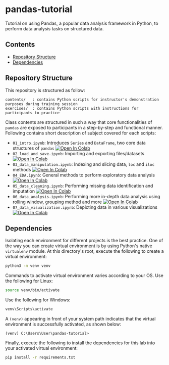 # pandas-tutorial
Tutorial on using Pandas, a popular data analysis framework in Python, to perform data analysis tasks on structured data.

## Contents

- [Repository Structure](#repository-structure)
- [Dependencies](#dependencies)

## Repository Structure

This repository is structured as follow:

```
contents/   : contains Python scripts for instructor's demonstration purposes during training session
exercises/  : contains Python scripts with instructions for participants to practice
```

Class contents are structured in such a way that core functionalities of `pandas` are exposed to participants in a step-by-step and functional manner. Following contains  short description of subject covered for each scripts:


- `01_intro.ipynb`: Introduces `Series` and `DataFrame`, two core data structures of `pandas` [![Open In Colab](https://colab.research.google.com/assets/colab-badge.svg)](https://colab.research.google.com/github/KianYang-Lee/pandas-tutorial/blob/main/contents/01_intro.ipynb)
- `02_load_and_save.ipynb`: Importing and exporting files/datasets [![Open In Colab](https://colab.research.google.com/assets/colab-badge.svg)](https://colab.research.google.com/github/KianYang-Lee/pandas-tutorial/blob/main/contents/02_load_and_save.ipynb)
- `03_data_manipulation.ipynb`: Indexing and slicing data, `loc` and `iloc` methods [![Open In Colab](https://colab.research.google.com/assets/colab-badge.svg)](https://colab.research.google.com/github/KianYang-Lee/pandas-tutorial/blob/main/contents/03_data_manipulation.ipynb)
- `04_EDA.ipynb`: General methods to perform exploratory data analysis [![Open In Colab](https://colab.research.google.com/assets/colab-badge.svg)](https://colab.research.google.com/github/KianYang-Lee/pandas-tutorial/blob/main/contents/04_EDA.ipynb)
- `05_data_cleaning.ipynb`: Performing missing data identification and imputation [![Open In Colab](https://colab.research.google.com/assets/colab-badge.svg)](https://colab.research.google.com/github/KianYang-Lee/pandas-tutorial/blob/main/contents/05_data_cleaning.ipynb)
- `06_data_analysis.ipynb`: Performing more in-depth data analysis using rolling window, grouping method and more [![Open In Colab](https://colab.research.google.com/assets/colab-badge.svg)](https://colab.research.google.com/github/KianYang-Lee/pandas-tutorial/blob/main/contents/06_data_analysis.ipynb)
- `07_data_visualization.ipynb`: Depicting data in various visualizations [![Open In Colab](https://colab.research.google.com/assets/colab-badge.svg)](https://colab.research.google.com/github/KianYang-Lee/pandas-tutorial/blob/main/contents/07_data_visualization.ipynb)

## Dependencies

Isolating each environment for different projects is the best practice. One of the way you can create virtual environment is by using Python's native `virtualenv` module. At this directory's root, execute the following to create a virtual environment:

```sh
python3 -m venv venv
```

Commands to activate virtual environment varies according to your OS. Use the following for Linux:

```sh
source venv/bin/activate
```

Use the following for Windows:

```cmd
venv\Scripts\activate
```

A `(venv)` appearing in front of your system path indicates that the virtual environment is successfully activated, as shown below:

`(venv) C:\Users\User\pandas-tutorial>`

Finally, execute the following to install the dependencies for this lab into your activated virtual environment:

```sh
pip install -r requirements.txt
```

